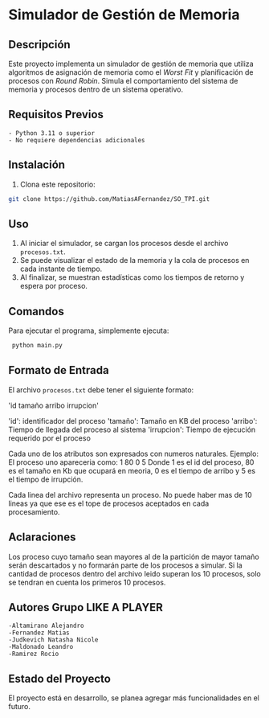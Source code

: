 # Simulador de Gestión de Memoria

## Descripción
Este proyecto implementa un simulador de gestión de memoria que utiliza algoritmos de asignación de memoria como el *Worst Fit* y planificación de procesos con *Round Robin*. Simula el comportamiento del sistema de memoria y procesos dentro de un sistema operativo.

## Requisitos Previos
```
- Python 3.11 o superior
- No requiere dependencias adicionales
```

## Instalación
1. Clona este repositorio:
```bash
git clone https://github.com/MatiasAFernandez/SO_TPI.git
```

## Uso
1. Al iniciar el simulador, se cargan los procesos desde el archivo `procesos.txt`.
2. Se puede visualizar el estado de la memoria y la cola de procesos en cada instante de tiempo.
3. Al finalizar, se muestran estadísticas como los tiempos de retorno y espera por proceso.

## Comandos
Para ejecutar el programa, simplemente ejecuta:
```bash
 python main.py
```
## Formato de Entrada
El archivo `procesos.txt` debe tener el siguiente formato:

'id tamaño arribo irrupcion'

'id': identificador del proceso
'tamaño': Tamaño en KB del proceso 
'arribo': Tiempo de llegada del proceso al sistema
'irrupcion': Tiempo de ejecución requerido por el proceso

Cada uno de los atributos son expresados con numeros naturales. Ejemplo:
El proceso uno apareceria como:
1 80 0 5
Donde 1 es el id del proceso, 80 es el tamaño en Kb que ocupará en meoria, 
0 es el tiempo de arribo y 5 es el tiempo de irrupción.

Cada linea del archivo representa un proceso.
No puede haber mas de 10 lineas ya que ese es el tope de procesos aceptados en cada procesamiento.

## Aclaraciones
Los proceso cuyo tamaño sean mayores al de la partición de mayor tamaño serán descartados y no formarán
parte de los procesos a simular.
Si la cantidad de procesos dentro del archivo leido superan los 10 procesos, solo se tendran en cuenta los
primeros 10 procesos.

## Autores Grupo LIKE A PLAYER
```
-Altamirano Alejandro
-Fernandez Matias
-Judkevich Natasha Nicole
-Maldonado Leandro
-Ramirez Rocio
```

## Estado del Proyecto
El proyecto está en desarrollo, se planea agregar más funcionalidades en el futuro.

